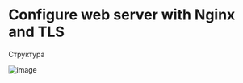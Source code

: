 # Configure web server with Nginx and TLS
Структура

![image](https://github.com/user-attachments/assets/56168de0-5efd-4149-a4c0-5d905879908a)





